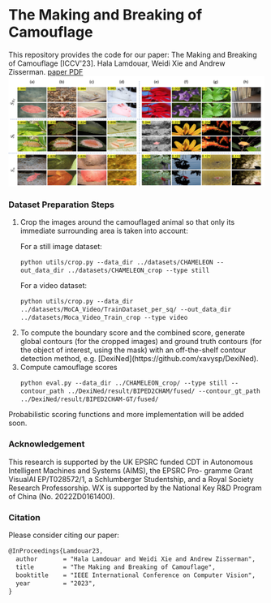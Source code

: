 # The Making and Breaking of Camouflage
This repository provides the code for our paper: The Making and Breaking of Camouflage [ICCV'23]. Hala Lamdouar, Weidi Xie and Andrew Zisserman.
[paper PDF](https://www.robots.ox.ac.uk/~vgg/publications/2023/Lamdouar23/lamdouar23.pdf)
<img src="asset/scores_all.png" width="800">

### Dataset Preparation Steps
<ol>
<li>Crop the images around the camouflaged animal so that only its immediate surrounding area is taken into account: 

For a still image dataset:
```
python utils/crop.py --data_dir ../datasets/CHAMELEON --out_data_dir ../datasets/CHAMELEON_crop --type still
```

For a video dataset:
```
python utils/crop.py --data_dir ../datasets/MoCA_Video/TrainDataset_per_sq/ --out_data_dir ../datasets/Moca_Video_Train_crop --type video
```
</li> 

<li> To compute the boundary score and the combined score, generate global contours (for the cropped images) and ground truth contours (for the object of interest, using the mask) with an off-the-shelf contour detection method, e.g. [DexiNed](https://github.com/xavysp/DexiNed).</li> 

<li> Compute camouflage scores</li>

```
python eval.py --data_dir ../CHAMELEON_crop/ --type still --contour_path ../DexiNed/result/BIPED2CHAM/fused/ --contour_gt_path ../DexiNed/result/BIPED2CHAM-GT/fused/
```

</ol>

Probabilistic scoring functions and more implementation will be added soon.

### Acknowledgement
This research is supported by the UK EPSRC funded CDT in Autonomous Intelligent Machines and Systems (AIMS), the EPSRC Pro- gramme Grant VisualAI EP/T028572/1, a Schlumberger Studentship, and a Royal Society Research Professorship. WX is supported by the National Key R&D Program of China (No. 2022ZD0161400).

### Citation

Please consider citing our paper: 

```
@InProceedings{Lamdouar23,
  author       = "Hala Lamdouar and Weidi Xie and Andrew Zisserman",
  title        = "The Making and Breaking of Camouflage",
  booktitle    = "IEEE International Conference on Computer Vision",
  year         = "2023",
}
```